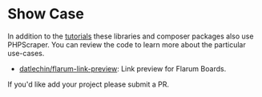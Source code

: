 # Show Case

In addition to the [tutorials](/support/tutorials.html) these libraries and composer packages also use PHPScraper. You can review the code to learn more about the particular use-cases.

- [datlechin/flarum-link-preview](https://github.com/datlechin/flarum-link-preview): Link preview for Flarum Boards.

If you'd like add your project please submit a PR.